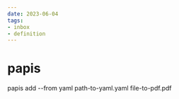 ```yaml
---
date: 2023-06-04
tags:
- inbox
- definition
---
```


# papis

papis add --from yaml path-to-yaml.yaml file-to-pdf.pdf